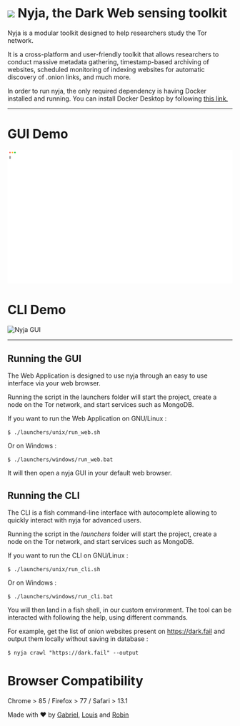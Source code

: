# <img src="https://github.com/B611/MSC_Darknet_Markets/blob/master/app/gui/src/icons/spider.svg" width="48"> Nyja, the Dark Web sensing toolkit

Nyja is a modular toolkit designed to help researchers study the Tor network.

It is a cross-platform and user-friendly toolkit that allows researchers to conduct massive metadata gathering, timestamp-based archiving of websites, scheduled monitoring of indexing websites for automatic discovery of .onion links, and much more.

In order to run nyja, the only required dependency is having Docker installed and running.
You can install Docker Desktop by following [this link.](https://www.docker.com/products/docker-desktop)

---

# GUI Demo

![Nyja CLI](files/nyja_CLI.svg)

# CLI Demo

![Nyja GUI](files/nyja_GUI.gif)

---

## Running the GUI
The Web Application is designed to use nyja through an easy to use interface via your web browser.

Running the script in the launchers folder will start the project, create a node on the Tor network, and start services such as MongoDB.

If you want to run the Web Application on GNU/Linux :
```
$ ./launchers/unix/run_web.sh
```
Or on Windows :
```
$ ./launchers/windows/run_web.bat
```

It will then open a nyja GUI in your default web browser.

## Running the CLI
The CLI is a fish command-line interface with autocomplete allowing to quickly interact with nyja for advanced users.

Running the script in the _launchers_ folder will start the project, create a node on the Tor network, and start services such as MongoDB.

If you want to run the CLI on GNU/Linux :
```
$ ./launchers/unix/run_cli.sh
```
Or on Windows :
```
$ ./launchers/windows/run_cli.bat
```

You will then land in a fish shell, in our custom environment. The tool can be interacted with following the help, using different commands.

For example, get the list of onion websites present on https://dark.fail and output them locally without saving in database :
```
$ nyja crawl "https://dark.fail" --output
```

# Browser Compatibility
Chrome > 85 / Firefox > 77 / Safari > 13.1

Made with ❤ by [Gabriel](https://www.linkedin.com/in/gabriel-ruaud/), [Louis](https://www.linkedin.com/in/louisanelli/) and [Robin](https://www.linkedin.com/in/Rob2n/)
